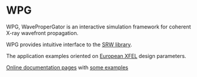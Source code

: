 WPG 
===
WPG, WaveProperGator is an interactive simulation framework for coherent X-ray wavefront propagation. 

WPG provides intuitive interface to the [SRW library](https://github.com/ochubar/SRW). 

The application examples oriented on [European XFEL](http://www.xfel.eu) design parameters. 

[Online documentation pages](http://wpg.readthedocs.org) with [some examples](http://wpg.readthedocs.org/en/latest/tutorials.html)




